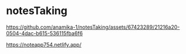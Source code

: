 # notesTaking

https://github.com/anamika-1/notesTaking/assets/67423289/21216a20-0504-4dac-b615-536115fba6f6


https://noteapp754.netlify.app/
